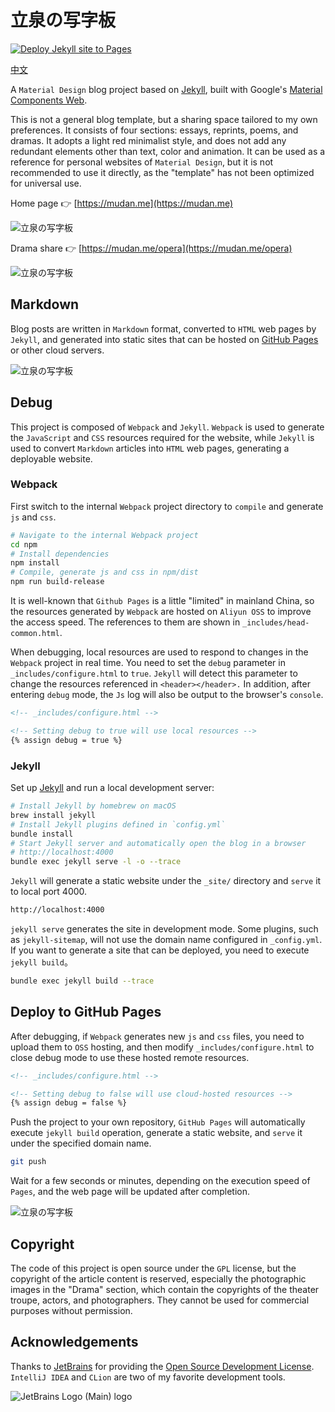 # 立泉の写字板

[![Deploy Jekyll site to Pages](https://github.com/apqx/apqx.github.io/actions/workflows/jekyll.yml/badge.svg)](https://github.com/apqx/apqx.github.io/actions/workflows/jekyll.yml)

[中文](README_CN.md)

A `Material Design` blog project based on [Jekyll](https://jekyllrb.com), built with Google's [Material Components Web](https://github.com/material-components/material-components-web).

This is not a general blog template, but a sharing space tailored to my own preferences. It consists of four sections: essays, reprints, poems, and dramas. It adopts a light red minimalist style, and does not add any redundant elements other than text, color and animation. It can be used as a reference for personal websites of `Material Design`, but it is not recommended to use it directly, as the "template" has not been optimized for universal use.

Home page 👉 [https://mudan.me](https://mudan.me)

![立泉の写字板](https://apqx-host.oss-cn-hangzhou.aliyuncs.com/blog/img/screenshot_index.webp)

Drama share 👉 [https://mudan.me/opera](https://mudan.me/opera)

![立泉の写字板](https://apqx-host.oss-cn-hangzhou.aliyuncs.com/blog/img/screenshot_index_opera.webp)

## Markdown

Blog posts are written in `Markdown` format, converted to `HTML` web pages by `Jekyll`, and generated into static sites that can be hosted on [GitHub Pages](https://pages.github.com) or other cloud servers.

![立泉の写字板](https://apqx-host.oss-cn-hangzhou.aliyuncs.com/blog/img/screenshot_essay.webp)

## Debug

This project is composed of `Webpack` and `Jekyll`. `Webpack` is used to generate the `JavaScript` and `CSS` resources required for the website, while `Jekyll` is used to convert `Markdown` articles into `HTML` web pages, generating a deployable website.

### Webpack

First switch to the internal `Webpack` project directory to `compile` and generate `js` and `css`.

```sh
# Navigate to the internal Webpack project
cd npm
# Install dependencies
npm install
# Compile, generate js and css in npm/dist
npm run build-release
```

It is well-known that `Github Pages` is a little "limited" in mainland China, so the resources generated by `Webpack` are hosted on `Aliyun OSS` to improve the access speed. The references to them are shown in `_includes/head-common.html`.

When debugging, local resources are used to respond to changes in the `Webpack` project in real time. You need to set the `debug` parameter in `_includes/configure.html` to `true`. `Jekyll` will detect this parameter to change the resources referenced in `<header></header>.` In addition, after entering `debug` mode, the `Js` log will also be output to the browser's `console`.

```html
<!-- _includes/configure.html -->

<!-- Setting debug to true will use local resources -->
{% assign debug = true %}
```

### Jekyll

Set up [Jekyll](https://jekyllrb.com/docs/installation/macos/) and run a local development server:

```sh
# Install Jekyll by homebrew on macOS
brew install jekyll
# Install Jekyll plugins defined in `config.yml`
bundle install
# Start Jekyll server and automatically open the blog in a browser
# http://localhost:4000
bundle exec jekyll serve -l -o --trace
```

`Jekyll` will generate a static website under the `_site/` directory and `serve` it to local port 4000.

```sh
http://localhost:4000
```

`jekyll serve` generates the site in development mode. Some plugins, such as `jekyll-sitemap`, will not use the domain name configured in `_config.yml`. If you want to generate a site that can be deployed, you need to execute `jekyll build`。

```sh
bundle exec jekyll build --trace
```

## Deploy to GitHub Pages

After debugging, if `Webpack` generates new `js` and `css` files, you need to upload them to `OSS` hosting, and then modify `_includes/configure.html` to close debug mode to use these hosted remote resources.

```html
<!-- _includes/configure.html -->

<!-- Setting debug to false will use cloud-hosted resources -->
{% assign debug = false %}
```

Push the project to your own repository, `GitHub Pages` will automatically execute `jekyll build` operation, generate a static website, and `serve` it under the specified domain name.

```sh
git push
```

Wait for a few seconds or minutes, depending on the execution speed of `Pages`, and the web page will be updated after completion.

![立泉の写字板](https://apqx-host.oss-cn-hangzhou.aliyuncs.com/blog/img/screenshot_index_phone.webp)

## Copyright

The code of this project is open source under the `GPL` license, but the copyright of the article content is reserved, especially the photographic images in the "Drama" section, which contain the copyrights of the theater troupe, actors, and photographers. They cannot be used for commercial purposes without permission.

## Acknowledgements

Thanks to [JetBrains](https://www.jetbrains.com) for providing the [Open Source Development License](https://www.jetbrains.com/community/opensource/#support). `IntelliJ IDEA` and `CLion` are two of my favorite development tools.

![JetBrains Logo (Main) logo](https://resources.jetbrains.com/storage/products/company/brand/logos/jb_beam.svg)
